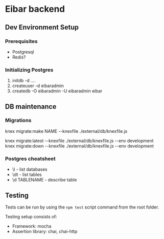 # Eibar backend

## Dev Environment Setup

### Prerequisites

- Postgresql
- Redis?

### Initializing Postgres

1. initdb -d ....
1. createuser -d eibaradmin
1. createdb -O eibaradmin -U eibaradmin eibar

## DB maintenance

### Migrations

knex migrate:make NAME --knexfile ./external/db/knexfile.js

knex migrate:latest --knexfile ./external/db/knexfile.js --env development
knex migrate:down --knexfile ./external/db/knexfile.js --env development

### Postgres cheatsheet

- \l - list databases
- \dt - list tables
- \d TABLENAME - describe table

## Testing

Tests can be run by using the `npm test` script command from the root folder.

Testing setup consists of:

- Framework: mocha
- Assertion library: chai, chai-http
